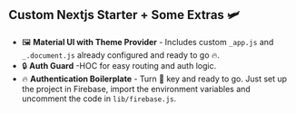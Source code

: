## Custom Nextjs Starter + Some Extras 🛩️

- 🖼️ **Material UI with Theme Provider** - Includes custom `_app.js` and `_.document.js` already configured and ready to go 🔥.
- 🔒 **Auth Guard** -HOC for easy routing and auth logic.
- 🔥 **Authentication Boilerplate** - Turn 🔑 key and ready to go. Just set up the project in Firebase, import the environment variables and uncomment the code in `lib/firebase.js`.
